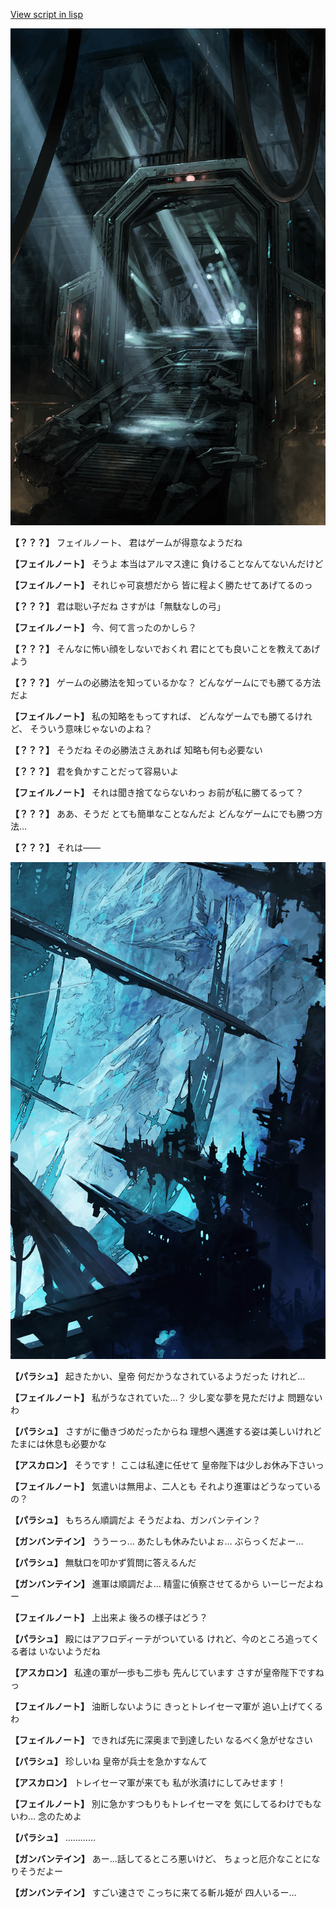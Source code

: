 [View script in lisp](../scripts/101002010.txt)

![bifrost.png](../images/backgrounds/bifrost.png)

**【？？？】**
フェイルノート、
君はゲームが得意なようだね

**【フェイルノート】**
そうよ
本当はアルマス達に
負けることなんてないんだけど

**【フェイルノート】**
それじゃ可哀想だから
皆に程よく勝たせてあげてるのっ

**【？？？】**
君は聡い子だね
さすがは「無駄なしの弓」

**【フェイルノート】**
今、何て言ったのかしら？

**【？？？】**
そんなに怖い顔をしないでおくれ
君にとても良いことを教えてあげよう

**【？？？】**
ゲームの必勝法を知っているかな？
どんなゲームにでも勝てる方法だよ

**【フェイルノート】**
私の知略をもってすれば、
どんなゲームでも勝てるけれど、
そういう意味じゃないのよね？

**【？？？】**
そうだね
その必勝法さえあれば
知略も何も必要ない

**【？？？】**
君を負かすことだって容易いよ

**【フェイルノート】**
それは聞き捨てならないわっ
お前が私に勝てるって？

**【？？？】**
ああ、そうだ
とても簡単なことなんだよ
どんなゲームにでも勝つ方法…

**【？？？】**
それは――

![underground_world_2.png](../images/backgrounds/underground_world_2.png)

**【パラシュ】**
起きたかい、皇帝
何だかうなされているようだった
けれど…

**【フェイルノート】**
私がうなされていた…？
少し変な夢を見ただけよ
問題ないわ

**【パラシュ】**
さすがに働きづめだったからね
理想へ邁進する姿は美しいけれど
たまには休息も必要かな

**【アスカロン】**
そうです！
ここは私達に任せて
皇帝陛下は少しお休み下さいっ

**【フェイルノート】**
気遣いは無用よ、二人とも
それより進軍はどうなっているの？

**【パラシュ】**
もちろん順調だよ
そうだよね、ガンバンテイン？

**【ガンバンテイン】**
ううーっ…
あたしも休みたいよぉ…
ぶらっくだよー…

**【パラシュ】**
無駄口を叩かず質問に答えるんだ

**【ガンバンテイン】**
進軍は順調だよ…
精霊に偵察させてるから
いーじーだよねー

**【フェイルノート】**
上出来よ
後ろの様子はどう？

**【パラシュ】**
殿にはアフロディーテがついている
けれど、今のところ追ってくる者は
いないようだね

**【アスカロン】**
私達の軍が一歩も二歩も
先んじています
さすが皇帝陛下ですねっ

**【フェイルノート】**
油断しないように
きっとトレイセーマ軍が
追い上げてくるわ

**【フェイルノート】**
できれば先に深奥まで到達したい
なるべく急がせなさい

**【パラシュ】**
珍しいね
皇帝が兵士を急かすなんて

**【アスカロン】**
トレイセーマ軍が来ても
私が氷漬けにしてみせます！

**【フェイルノート】**
別に急かすつもりもトレイセーマを
気にしてるわけでもないわ…
念のためよ

**【パラシュ】**
…………

**【ガンバンテイン】**
あー…話してるところ悪いけど、
ちょっと厄介なことになりそうだよー

**【ガンバンテイン】**
すごい速さで
こっちに来てる斬ル姫が
四人いるー…